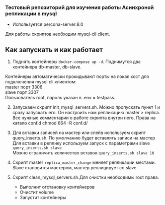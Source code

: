  ### Тестовый репозиторий для изучения работы Асинхроной репликации в mysql
* Используется percona-server:8.0

Для работы скриптов необходим mysql-cli client.

 ## Как запускать и как работает
1. Поднять контейнеры `docker-compose up -d`. Поднимутся два контейнера db-master, db-slave.    

Контейнеры автоматически прокидывают порты на локал хост для подключения mysql cli клиентом:  
master порт 3306  
slave порт 3307  
Пользователь root, пароль указан в .env = testpass.  

2. Запускаем скрипт init_mysql_servers.sh. Можно пропускать пункт 1 и сразу запускать его.
Он настроить нам репликацию master > replica. Все нужные комментарии о работе скрипта внутри него.
Права на катало conf.d chmod 664 -R conf.d/
3. Для вставки записей на мастер или слейв используем скрипт query_inserts.sh.
По умолчанию будет вставлять записи на мастер 
Для вставки в реплику используем запуск с параметрами slave `query_inserts.sh slave`  
Можно ограничить количество вставок `query_inserts.sh slave 10` 

4. Скрипт master `replica_master_change` меняет репликации местами. Slave становится мастером, мастер реплицирует со  slave.

5. Скрипт clean_mysql_servers.sh.Для очистки необходимы root права.
    * Выполнит отстановку контейнеров
    * Очистит volume
    * Запустит контейнеры